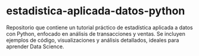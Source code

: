 # estadistica-aplicada-datos-python
Repositorio que contiene un tutorial práctico de estadística aplicada a datos con Python, enfocado en análisis de transacciones y ventas. Se incluyen ejemplos de código, visualizaciones y análisis detallados, ideales para aprender Data Science.
